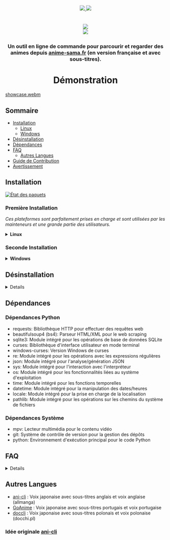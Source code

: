 <p align=center>
<br>
<a href="#Linux"><img src="https://img.shields.io/badge/os-linux-90ee90">
<a href="#Windows"><img src="https://img.shields.io/badge/os-windows-90ee90">
<br>
<h1 align="center">
<a href="https://discord.gg/MwHAXPpJ8C"><img src="https://invidget.switchblade.xyz/MwHAXPpJ8C?language=en"></a>
<br>
<a href="https://github.com/DictateurMiro"><img src="https://img.shields.io/badge/owner-DictateurMiro-ff6344"></a>
</p>

<h3 align="center">
Un outil en ligne de commande pour parcourir et regarder des animes depuis <a href="https://anime-sama.fr">anime-sama.fr</a> (en version française et avec sous-titres).
</h3>

<h1 align="center">
	Démonstration
</h1>

[showcase.webm](https://user-images.githubusercontent.com/44473782/224679247-0856e652-f187-4865-bbcf-5a8e5cf830da.webm)

## Sommaire

- [Installation](#installation)
  - [Linux](#première-installation)
  - [Windows](#seconde-installation)
- [Désinstallation](#désinstallation)
- [Dépendances](#dépendances)
- [FAQ](#faq)
  - [Autres Langues](#autres-langues)
- [Guide de Contribution](./contribution.md)
- [Avertissement](./disclaimer.md)

## Installation

[![État des paquets](https://repology.org/badge/vertical-allrepos/animesama-cli.svg?minversion=1.0.0)](https://repology.org/project/animesama-cli/versions)

### Première Installation

*Ces plateformes sont parfaitement prises en charge et sont utilisées par les mainteneurs et une grande partie des utilisateurs.*

<details><summary><b>Linux</b></summary>



*Assurez-vous d'avoir installé toutes les dépendances nécessaires. Pour les distributions basées sur Debian, vous aurez besoin de curl, python3 et mpv. Le script d'installation s'occupera du reste du processus de configuration.*

<details><summary>Debian</summary>

```sh
sudo apt-get install curl -y
curl -fsSL https://raw.githubusercontent.com/DictateurMiro/animesama-cli/master/install.sh -o /tmp/animesama-install.sh && chmod +x /tmp/animesama-install.sh && sh /tmp/animesama-install.sh
```
</details>

<details><summary>Arch</summary>

```sh
yay -S animesama-cli
```
</details></details>

### Seconde Installation

<details><summary><b>Windows</b></summary>

Ouvrez PowerShell (pas besoin de permissions administrateur) et collez la commande ci-dessous
```powershell
irm "https://raw.githubusercontent.com/DictateurMiro/animesama-cli/refs/heads/master/setup_animesama_cli.bat" -OutFile install.bat; .\install.bat
```

</details>

## Désinstallation

<details>

* AUR:
```sh
yay -R animesama-cli
```

* Linux:
```sh
sudo rm /usr/local/bin/animesama-cli
rm -rf ~/animesama-cli
rm -rf ~/.local/share/animesama-venv
```

* Windows:
```sh
@echo off
set "INSTALL_DIR=%USERPROFILE%\AnimeSamaCLI"

if exist "%USERPROFILE%\mpv.bat" del /q "%USERPROFILE%\mpv.bat"
if exist "%USERPROFILE%\animesama-cli.bat" del /q "%USERPROFILE%\animesama-cli.bat"
if exist "%WINDIR%\mpv.bat" del /q "%WINDIR%\mpv.bat" 2>nul
if exist "%WINDIR%\animesama-cli.bat" del /q "%WINDIR%\animesama-cli.bat" 2>nul

rd /s /q "%INSTALL_DIR%" 2>nul

for /f "tokens=2*" %%A in ('reg query "HKCU\Environment" /v PATH 2^>nul') do set "OLD_PATH=%%B"
setlocal enabledelayedexpansion
set "NEW_PATH=!OLD_PATH!"
set "NEW_PATH=!NEW_PATH:;%INSTALL_DIR%\mpv=!"
set "NEW_PATH=!NEW_PATH:;%INSTALL_DIR%=!"
set "NEW_PATH=!NEW_PATH:%INSTALL_DIR%\mpv;=!"
set "NEW_PATH=!NEW_PATH:%INSTALL_DIR%;=!"
set "NEW_PATH=!NEW_PATH:%INSTALL_DIR%\mpv=!"
set "NEW_PATH=!NEW_PATH:%INSTALL_DIR%=!"
setx PATH "!NEW_PATH!"
endlocal
```

</details>

## Dépendances

### Dépendances Python
- requests: Bibliothèque HTTP pour effectuer des requêtes web
- beautifulsoup4 (bs4): Parseur HTML/XML pour le web scraping
- sqlite3: Module intégré pour les opérations de base de données SQLite
- curses: Bibliothèque d'interface utilisateur en mode terminal
- windows-curses: Version Windows de curses
- re: Module intégré pour les opérations avec les expressions régulières
- json: Module intégré pour l'analyse/génération JSON
- sys: Module intégré pour l'interaction avec l'interpréteur
- os: Module intégré pour les fonctionnalités liées au système d'exploitation
- time: Module intégré pour les fonctions temporelles
- datetime: Module intégré pour la manipulation des dates/heures
- locale: Module intégré pour la prise en charge de la localisation
- pathlib: Module intégré pour les opérations sur les chemins du système de fichiers

### Dépendances Système
- mpv: Lecteur multimédia pour le contenu vidéo
- git: Système de contrôle de version pour la gestion des dépôts
- python: Environnement d'exécution principal pour le code Python

## FAQ
<details>
	
* Puis-je changer la langue des sous-titres ou les désactiver ? - Non, les sous-titres sont intégrés dans la vidéo.
* Puis-je regarder en voix française ? - Oui, utilisez `--vf`.
* Puis-je changer la langue du doublage ? - Non.
* Puis-je changer la source des médias ? - Non (sauf si vous pouvez extraire cette source vous-même).
* Puis-je utiliser VLC ? - Non, uniquement mpv.

**Note :** Toutes les fonctionnalités sont documentées dans `animesama-cli --help`.

</details>

## Autres Langues

* [ani-cli](https://github.com/pystardust/ani-cli) : Voix japonaise avec sous-titres anglais et voix anglaise (allmanga)
* [GoAnime](https://github.com/alvarorichard/GoAnime) : Voix japonaise avec sous-titres portugais et voix portugaise
* [doccli](https://github.com/TowarzyszFatCat/doccli) : Voix japonaise avec sous-titres polonais et voix polonaise (docchi.pl)

### Idée originale [ani-cli](https://github.com/pystardust/ani-cli)

